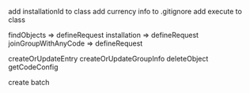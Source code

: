 add installationId to class
add currency info to .gitignore
add execute to class

findObjects => defineRequest
installation => defineRequest
joinGroupWithAnyCode => defineRequest


createOrUpdateEntry
createOrUpdateGroupInfo
deleteObject
getCodeConfig









create batch